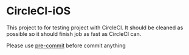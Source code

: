 # CircleCI-iOS

This project to for testing project with CircleCI.
It should be cleaned as possible so it should finish job as fast as CircleCI can.

Please use [pre-commit](https://pre-commit.com/) before commit anything
